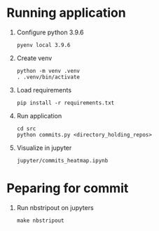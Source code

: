 # Running application

1. Configure python 3.9.6

   ```pyenv local 3.9.6```

2. Create venv

   ```
   python -m venv .venv
   . .venv/bin/activate
   ```

3. Load requirements

   ```pip install -r requirements.txt```

4. Run application

   ```
   cd src
   python commits.py <directory_holding_repos>
   ```

5. Visualize in jupyter

   ```jupyter/commits_heatmap.ipynb```

# Peparing for commit

1. Run nbstripout on jupyters

   ```make nbstripout```